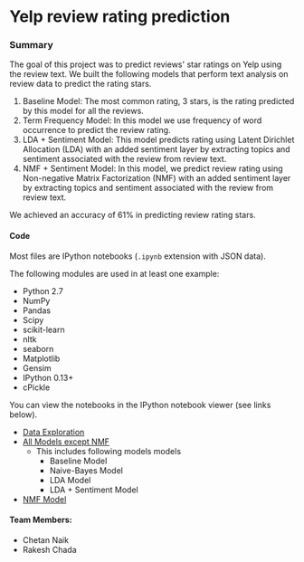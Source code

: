 # Yelp review rating prediction

### Summary
The goal of this project was to predict reviews' star ratings on Yelp using the review text. We built the following models that perform text analysis on review data to predict the rating stars.

1. Baseline Model: The most common rating, 3 stars, is the rating predicted by this model for all the reviews.
2. Term Frequency Model: In this model we use frequency of word occurrence to predict the review rating.
3. LDA + Sentiment Model: This model predicts rating using Latent Dirichlet Allocation (LDA) with an added sentiment layer by extracting topics and sentiment associated with the review from review text.
4. NMF + Sentiment Model: In this model, we predict review rating using Non-negative Matrix Factorization (NMF) with an added sentiment layer by extracting topics and sentiment associated with the review from review text.

We achieved an accuracy of 61% in predicting review rating stars.

#### Code
Most files are IPython notebooks (`.ipynb` extension with JSON data).

The following modules are used in at least one example:

  * Python 2.7
  * NumPy
  * Pandas
  * Scipy
  * scikit-learn
  * nltk
  * seaborn
  * Matplotlib
  * Gensim
  * IPython 0.13+
  * cPickle

You can view the notebooks in the IPython notebook viewer (see links below).

* [Data Exploration](http://nbviewer.ipython.org/github/chetannaik/predict-review-rating/blob/master/Data%20Exploration.ipynb)
* [All Models except NMF](http://nbviewer.ipython.org/github/chetannaik/predict-review-rating/blob/master/Models%20%5BAll%20Models%5D.ipynb)
  - This includes following models models
    - Baseline Model
    - Naive-Bayes Model
    - LDA Model
    - LDA + Sentiment Model 
* [NMF Model](http://nbviewer.ipython.org/github/chetannaik/predict-review-rating/blob/master/Model%20%5BNMF%20Model%5D.ipynb)

#### Team Members:
- Chetan Naik
- Rakesh Chada
